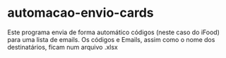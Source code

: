 # automacao-envio-cards
Este programa envia de forma automático códigos (neste caso do iFood) para uma lista de emails. Os códigos e Emails, assim como o nome dos destinatários, ficam num arquivo  .xlsx
